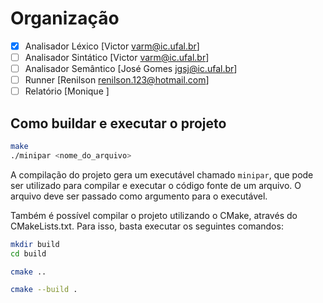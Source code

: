 # Organização

- [x] Analisador Léxico [Victor <varm@ic.ufal.br>]
- [ ] Analisador Sintático [Victor <varm@ic.ufal.br>]
- [ ] Analisador Semântico [José Gomes <jgsj@ic.ufal.br>]
- [ ] Runner [Renilson <renilson.123@hotmail.com>]
- [ ] Relatório [Monique ]

## Como buildar e executar o projeto

```bash
make
./minipar <nome_do_arquivo>
```

A compilação do projeto gera um executável chamado `minipar`, que pode ser utilizado para compilar e executar o código fonte de um arquivo. O arquivo deve ser passado como argumento para o executável.

Também é possível compilar o projeto utilizando o CMake, através do CMakeLists.txt. Para isso, basta executar os seguintes comandos:

```bash
mkdir build
cd build 

cmake ..

cmake --build .
```
